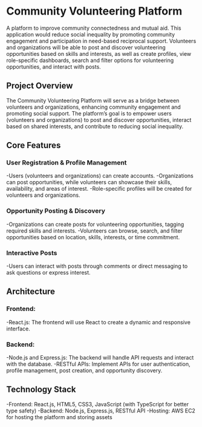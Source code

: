 # Community Volunteering Platform
A platform to improve community connectedness and mutual aid. This application would reduce social inequality by promoting community engagement and participation in need-based reciprocal support. Volunteers and organizations will be able to post and discover volunteering opportunities based on skills and interests, as well as create profiles, view role-specific dashboards, search and filter options for volunteering opportunities, and interact with posts.

## Project Overview
The Community Volunteering Platform will serve as a bridge between volunteers and organizations, enhancing community engagement and promoting social support. The platform’s goal is to empower users (volunteers and organizations) to post and discover opportunities, interact based on shared interests, and contribute to reducing social inequality.

## Core Features
### User Registration & Profile Management
-Users (volunteers and organizations) can create accounts.
-Organizations can post opportunities, while volunteers can showcase their skills, availability, and areas of interest.
-Role-specific profiles will be created for volunteers and organizations.

### Opportunity Posting & Discovery
-Organizations can create posts for volunteering opportunities, tagging required skills and interests.
-Volunteers can browse, search, and filter opportunities based on location, skills, interests, or time commitment.

### Interactive Posts
-Users can interact with posts through comments or direct messaging to ask questions or express interest.

## Architecture
### Frontend:
-React.js: The frontend will use React to create a dynamic and responsive interface.

### Backend:
-Node.js and Express.js: The backend will handle API requests and interact with the database.
-RESTful APIs: Implement APIs for user authentication, profile management, post creation, and opportunity discovery.

## Technology Stack
-Frontend: React.js, HTML5, CSS3, JavaScript (with TypeScript for better type safety)
-Backend: Node.js, Express.js, RESTful API
-Hosting: AWS EC2 for hosting the platform and storing assets
